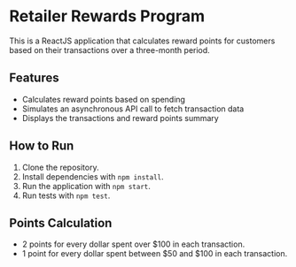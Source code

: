 # Retailer Rewards Program

This is a ReactJS application that calculates reward points for customers based on their transactions over a three-month period.

## Features

- Calculates reward points based on spending
- Simulates an asynchronous API call to fetch transaction data
- Displays the transactions and reward points summary

## How to Run

1. Clone the repository.
2. Install dependencies with `npm install`.
3. Run the application with `npm start`.
4. Run tests with `npm test`.

## Points Calculation

- 2 points for every dollar spent over $100 in each transaction.
- 1 point for every dollar spent between $50 and $100 in each transaction.
